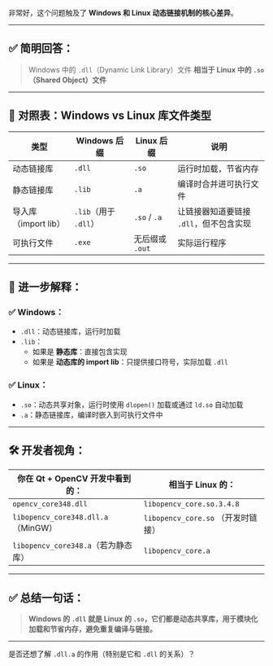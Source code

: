 非常好，这个问题触及了 **Windows 和 Linux 动态链接机制的核心差异**。

------

## ✅ 简明回答：

> Windows 中的 `.dll`（Dynamic Link Library）文件
>  **相当于 Linux 中的 `.so`（Shared Object）文件**

------

## 🔄 对照表：Windows vs Linux 库文件类型

| 类型                 | Windows 后缀          | Linux 后缀      | 说明                                    |
| -------------------- | --------------------- | --------------- | --------------------------------------- |
| 动态链接库           | `.dll`                | `.so`           | 运行时加载，节省内存                    |
| 静态链接库           | `.lib`                | `.a`            | 编译时合并进可执行文件                  |
| 导入库（import lib） | `.lib`（用于 `.dll`） | `.so` / `.a`    | 让链接器知道要链接 `.dll`，但不包含实现 |
| 可执行文件           | `.exe`                | 无后缀或 `.out` | 实际运行程序                            |

------

## 🧠 进一步解释：

### ✅ Windows：

- `.dll`：动态链接库，运行时加载
- `.lib`：
  - 如果是 **静态库**：直接包含实现
  - 如果是 **动态库的 import lib**：只提供接口符号，实际加载 `.dll`

### ✅ Linux：

- `.so`：动态共享对象，运行时使用 `dlopen()` 加载或通过 `ld.so` 自动加载
- `.a`：静态链接库，编译时嵌入到可执行文件中

------

## 🛠️ 开发者视角：

| 你在 Qt + OpenCV 开发中看到的：     | 相当于 Linux 的：                  |
| ----------------------------------- | ---------------------------------- |
| `opencv_core348.dll`                | `libopencv_core.so.3.4.8`          |
| `libopencv_core348.dll.a`（MinGW）  | `libopencv_core.so` （开发时链接） |
| `libopencv_core348.a`（若为静态库） | `libopencv_core.a`                 |

------

## ✅ 总结一句话：

> **Windows 的 `.dll` 就是 Linux 的 `.so`，它们都是动态共享库，用于模块化加载和节省内存，避免重复编译与链接。**

------

是否还想了解 `.dll.a` 的作用（特别是它和 `.dll` 的关系）？